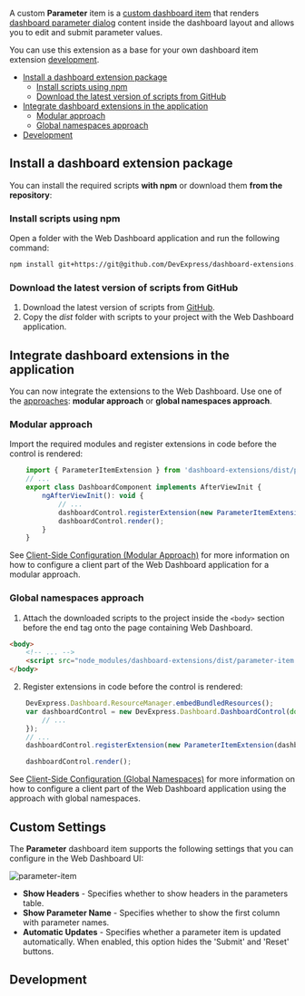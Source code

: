 A custom **Parameter** item is a [custom dashboard item](https://docs.devexpress.com/Dashboard/117546/) that renders [dashboard parameter dialog](https://docs.devexpress.com/Dashboard/117571) content inside the dashboard layout and allows you to edit and submit parameter values.

You can use this extension as a base for your own dashboard item extension [development](https://docs.devexpress.com/Dashboard/117546).

- [Install a dashboard extension package](#install-a-dashboard-extension-package)
    - [Install scripts using npm](#install-scripts-using-npm)
    - [Download the latest version of scripts from GitHub](#download-the-latest-version-of-scripts-from-github)
- [Integrate dashboard extensions in the application](#integrate-dashboard-extensions-in-the-application)
    - [Modular approach](#modular-approach)
    - [Global namespaces approach](#global-namespaces-approach)
- [Development](#development)

## Install a dashboard extension package

You can install the required scripts **with npm** or download them **from the repository**:

### Install scripts using npm
Open a folder with the Web Dashboard application and run the following command:

```bash
npm install git+https://git@github.com/DevExpress/dashboard-extensions.git
```

### Download the latest version of scripts from GitHub
1. Download the latest version of scripts from [GitHub](https://github.com/DevExpress/dashboard-extensions/releases).
2. Copy the *dist* folder with scripts to your project with the Web Dashboard application.


## Integrate dashboard extensions in the application

You can now integrate the extensions to the Web Dashboard. Use one of the [approaches](https://docs.devexpress.com/Dashboard/119108): **modular approach** or **global namespaces approach**.

### Modular approach

Import the required modules and register extensions in code before the control is rendered: 

```javascript
    import { ParameterItemExtension } from 'dashboard-extensions/dist/parameter-item';
    // ...
    export class DashboardComponent implements AfterViewInit {
        ngAfterViewInit(): void {
            // ...
            dashboardControl.registerExtension(new ParameterItemExtension(dashboardControl));
            dashboardControl.render(); 
        }
    }

```

See [Client-Side Configuration (Modular Approach)](https://docs.devexpress.com/Dashboard/400409/) for more information on how to configure a client part of the Web Dashboard application for a modular approach.

### Global namespaces approach

1. Attach the downloaded scripts to the project inside the `<body>` section before the end tag onto the page containing Web Dashboard.

```html
<body>
    <!-- ... -->
    <script src="node_modules/dashboard-extensions/dist/parameter-item.js"></script>
</body>
```

2. Register extensions in code before the control is rendered:

```javascript
    DevExpress.Dashboard.ResourceManager.embedBundledResources();
    var dashboardControl = new DevExpress.Dashboard.DashboardControl(document.getElementById("web-dashboard"), { 
        // ...
    });
    // ...
    dashboardControl.registerExtension(new ParameterItemExtension(dashboardControl));

    dashboardControl.render();
```

See [Client-Side Configuration (Global Namespaces)](https://docs.devexpress.com/Dashboard/119158/) for more information on how to configure a client part of the Web Dashboard application using the approach with global namespaces.


## Custom Settings
The **Parameter** dashboard item supports the following settings that you can configure in the Web Dashboard UI:

![parameter-item](~/images/parameter-item.png)

* **Show Headers** - Specifies whether to show headers in the parameters table.
* **Show Parameter Name** - Specifies whether to show the first column with parameter names.
* **Automatic Updates** - Specifies whether a parameter item is updated automatically. When enabled, this option hides the 'Submit' and 'Reset' buttons.

## Development 
<!--
You can use this extension code as a base for your own dashboard item extension [development](https://docs.devexpress.com/Dashboard/117546).

Before you start, we advise you to [fork](https://help.github.com/articles/fork-a-repo/) this repository and work with your own copy.

1. Clone this extension to get a local copy of the repository.
```Batchfile
git clone https://github.com/DevExpress/dashboard-extension-parameter-item.git
cd dashboard-extension-parameter-item
```

2. In this extension we use the [Node.js](https://nodejs.org/en/about/) toolset. Use the command below to install all modules listed as dependencies in the extension's **package.json** file.
```Batchfile
npm install
```

3. Then install [Gulp](http://gulpjs.com) to build the solution. You can install it globally...
```Batchfile
npm install -g gulp
gulp build
```

... or use a local Gulp version.
```Batchfile
.\node_modules\.bin\gulp build
```

You can find the resulting files at ```...\dashboard-extensions\dist```:
**parameter-item.js** and **parameter-item.min.js**.

-->